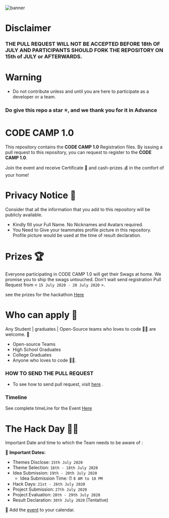 ![banner](https://github.com/ISTESRMNCR/CODE-CAMP-2020/blob/master/Banner.png)

# Disclaimer

### THE PULL REQUEST WILL NOT BE ACCEPTED BEFORE 18th OF JULY AND PARTICIPANTS SHOULD FORK THE REPOSITORY ON 15th of JULY or AFTERWARDS.

# Warning

* Do not contribute unless and until you are here to participate as a developer or a team.

### Do give this repo a star ⭐, and we thank you for it in Advance

# **CODE CAMP 1.0** 

This repository contains the **CODE CAMP 1.0** Registration files. By issuing a pull request to this repository, you can request to register to the **CODE CAMP 1.0**.

Join the event and receive Certificate 📜 and cash-prizes 💰 in the comfort of your home!


# **Privacy Notice** 👀

Consider that all the information that you add to this repository will be publicly available.

- Kindly fill your Full Name. No Nicknames and Avatars required.
- You Need to Give your teammates profile picture in this repository. Profile picture would be used at the time of result declaration.


# **Prizes** 🏆

Everyone participating in CODE CAMP 1.0 will get their Swags at home. We promise you to ship the swags untouched. Don't wait send registration Pull Request from < `15 July 2020 - 20 July 2020` >.

see the prizes for the hackathon [Here](https://codecamphackathon.netlify.app/Prizes/)

# **Who can apply** 📝

Any Student | graduates | Open-Source teams who loves to code 👨‍💻 are welcome. 🙏

- Open-source Teams
- High School Graduates
- College Graduates
- Anyone who loves to code 👨‍💻.

### HOW TO SEND THE PULL REQUEST

* To see how to send pull request, visit [here](https://codecamphackathon.netlify.app/makingRegistration/) .

### Timeline 

See complete timeLine for the Event [Here](https://codecamphackathon.netlify.app/TimeLine/)

# The Hack Day 👨‍💻

Important Date and time to which the Team needs to be aware of :

📆 **Important Dates:**

* Themes Disclose: `15th July 2020`
* Theme Selection: `16th - 18th July 2020`
* Idea Submission: `19th - 20th July 2020`
  * Idea Submission Time: ⏰ `8 AM to 10 PM`
* Hack Days: `21st - 26th July 2020`
* Project Submission: `27th July 2020`
* Project Evaluation: `28th - 29th July 2020`
* Result Declaration: `30th July 2020` (Tentative) 

📎 Add the [event](https://calendar.google.com/calendar/r/eventedit/copy/MHUzM2pvaDQwM3R1cDdxMmdjMmQyYjZpaHAgN3NhMzI0N2FpMzkzczAzbWo0YWMxNWVzdG9AZw) to your calendar.
